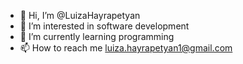 - 👋 Hi, I’m @LuizaHayrapetyan
- 👀 I’m interested in software development
- 🌱 I’m currently learning programming
- 📫 How to reach me luiza.hayrapetyan1@gmail.com

<!---
LuizaHayrapetyan/LuizaHayrapetyan is a ✨ special ✨ repository because its `README.md` (this file) appears on your GitHub profile.
You can click the Preview link to take a look at your changes.
--->
